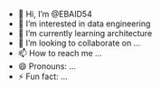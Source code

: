 - 👋 Hi, I’m @EBAID54
- 👀 I’m interested in data engineering
- 🌱 I’m currently learning architecture
- 💞️ I’m looking to collaborate on ...
- 📫 How to reach me ...
- 😄 Pronouns: ...
- ⚡ Fun fact: ...

<!---
EBAID54/EBAID54 is a ✨ special ✨ repository because its `README.md` (this file) appears on your GitHub profile.
You can click the Preview link to take a look at your changes.
--->
